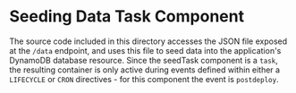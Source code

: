 # Seeding Data Task Component

The source code included in this directory accesses the JSON file exposed at the `/data` endpoint, and uses this file to seed data into the application's DynamoDB database resource. Since the seedTask component is a `task`, the resulting container is only active during events defined within either a `LIFECYCLE` or `CRON` directives - for this component the event is `postdeploy`.